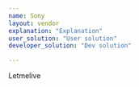 ```yaml
---
name: Sony
layout: vendor
explanation: "Explanation"
user_solution: "User solution"
developer_solution: "Dev solution"

---
```


Letmelive